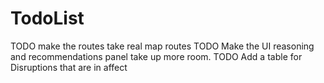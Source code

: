 # TodoList

TODO make the routes take real map routes
TODO Make the UI reasoning and recommendations panel take up more room.
TODO Add a table for Disruptions that are in affect
